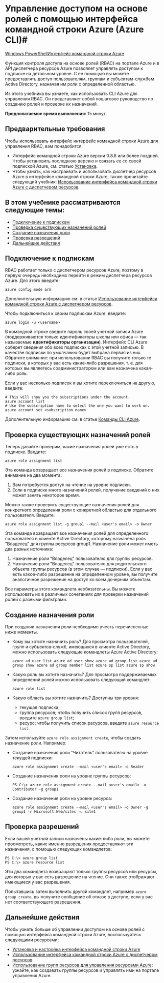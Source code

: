 <properties
	pageTitle="Контроль доступа на основе ролей с помощью CLI Azure для Mac, Linux и Windows"
	description="Контроль доступа на основе ролей с помощью интерфейса командной строки Azure."
	services=""
	documentationCenter=""
	authors="squillace"
	manager="timlt"
	editor="tomfitz"/>

<tags
	ms.service="multiple"
	ms.workload="multiple"
	ms.tgt_pltfrm="command-line-interface"
	ms.devlang="na"
	ms.topic="article"
	ms.date="04/26/2015"
	ms.author="tomfitz"/>

# Управление доступом на основе ролей с помощью интерфейса командной строки Azure (Azure CLI)#

<div class="dev-center-tutorial-selector sublanding"><a href="/documentation/articles/powershell-rbac.md" title="Windows PowerShell" class="current">Windows PowerShell</a><a href="/documentation/articles/xplat-cli-rbac.md" title="Интерфейс командной строки Azure">Интерфейс командной строки Azure</a></div>

Функция контроля доступа на основе ролей (RBAC) на портале Azure и в API диспетчера ресурсов Azure позволяет управлять доступом к подписке на детальном уровне. С ее помощью вы можете предоставлять доступ пользователям, группам и субъектам-службам Active Directory, назначая им роли с определенной областью.

Из этого учебника вы узнаете, как использовать CLI Azure для управления RBAC. Он представляет собой пошаговое руководство по созданию ролей и проверке их назначений.

**Предполагаемое время выполнения:** 15 минут.

## Предварительные требования ##

Чтобы использовать интерфейс интерфейс командной строки Azure для управления RBAC, вам понадобится:

- Интерфейс командной строки Azure версии 0.8.8 или более поздней. Чтобы установить последнюю версию и связать ее со своей подпиской Azure, см. статью [Установка](xplat-cli-install.md).
- Чтобы узнать, как настраивать и использовать диспетчер ресурсов Azure в интерфейсе командной строки Azure, также прочитайте следующий учебник: [Использование интерфейса командной строки Azure с диспетчером ресурсов](xplat-cli-azure-resource-manager.md).

## В этом учебнике рассматриваются следующие темы: ##

* [Подключение к подпискам](#connect)
* [Проверка существующих назначений ролей](#check)
* [Создание назначения роли](#create)
* [Проверка разрешений](#verify)
* [Дальнейшие действия](#next)

## <a id="connect"></a>Подключение к подпискам ##

RBAC работает только с диспетчером ресурсов Azure, поэтому в первую очередь необходимо перейти в режим диспетчера ресурсов Azure. Для этого введите:

    azure config mode arm

Дополнительную информацию см. в статье [Использование интерфейса командной строки Azure с диспетчером ресурсов](xplat-cli-azure-resource-manager.md).

Чтобы подключиться к своим подпискам Azure, введите:

    azure login -u <username>

В командной строке введите пароль своей учетной записи Azure (поддерживаются только идентификаторы школы или офиса — так называемые **идентификаторы организации**). Интерфейс CLI Azure соберет сведения обо всех подписках с этой учетной записью. В качестве подписки по умолчанию будет выбрана первая из них. Обратите внимание: при использовании RBAC вы получите только те подписки, в которых у вас есть какие-либо разрешения, т. е. для которых вы являетесь соадминистратором или вам назначена какая-либо роль.

Если у вас несколько подписок и вы хотите переключиться на другую, введите:

    # This will show you the subscriptions under the account.
    azure account list
    # Use the subscription name to select the one you want to work on.
    azure account set <subscription name>

Дополнительную информацию см. в статье [Команды CLI Azure](azure-cli-arm-commands.md).

## <a id="check">Проверка существующих назначений ролей</a> ##

Теперь давайте проверим, какие назначения ролей уже есть в подписке. Введите:

    azure role assignment list

Эта команда возвращает все назначения ролей в подписке. Обратите внимание на два момента:

1. Вам потребуется доступ на чтение на уровне подписки.
2. Если в подписке много назначений ролей, получение сведений о них может занять некоторое время.

Можно также проверить существующие назначения ролей для конкретного определения роли с конкретной областью для отдельного пользователя. Введите:

    azure role assignment list -g group1 --mail <user's email> -o Owner

Эта команда возвращает все назначения ролей для определенного пользователя в клиенте Active Directory, которому назначена роль "Владелец" для группы ресурсов group1. Назначение роли может иметь два разных источника:

1. Назначение роли "Владелец" пользователю для группы ресурсов.
2. Назначение роли "Владелец" пользователю для родительского объекта группы ресурсов (в этом случае — подписки). Если у вас есть какое-либо разрешение на определенном уровне, вы получите аналогичное разрешение на доступ ко всем дочерним объектам.

Все параметры этого командлета необязательны. Вы можете использовать их в различных сочетаниях для проверки назначений ролей с разными фильтрами.

## <a id="create"></a>Создание назначения роли ##

При создании назначения роли необходимо учесть перечисленные ниже моменты.

- Кому вы хотите назначить роль? Для просмотра пользователей, групп и субъектов-служб, имеющихся в клиенте Active Directory, можно использовать следующие командлеты Azure Active Directory:

    `azure ad user list
    azure ad user show
    azure ad group list
    azure ad group show
    azure ad group member list
    azure sp list
    azure sp show`

- Какую роль вы хотите назначить? Для просмотра поддерживаемых определений ролей можно использовать следующий командлет:

    `azure role list`

- Какую область вы хотите назначить? Доступны три уровня:

    - текущая подписка;
    - группа ресурсов; чтобы получить список групп ресурсов, введите `azure group list`;
    - ресурс; чтобы получить список ресурсов, введите `azure resource list`.

Затем используйте `azure role assignment create`, чтобы создать назначение роли. Например:

 - Создание назначения роли "Читатель" пользователю на уровне текущей подписки:

    `azure role assignment create --mail <user's email> -o Reader`

- Создание назначения роли на уровне группы ресурсов:

    `PS C:\> azure role assignment create --mail <user's email> -o Contributor -g group1`

- Создание назначения роли на уровне ресурса:

    `azure role assignment create --mail <user's email> -o Owner -g group1 -r Microsoft.Web/sites -u site1`

## <a id="verify"></a>Проверка разрешений ##

Если вашей учетной записи назначены какие-либо роли, вы можете просмотреть, какие именно разрешения предоставляют эти назначения, с помощью следующих командлетов:

    PS C:\> azure group list
    PS C:\> azure resource list

Эти два командлета возвращают только группы ресурсов или ресурсы, для которых у вас есть разрешение на чтение. Они также отображают имеющиеся у вас разрешения.

Попытавшись затем выполнить другой командлет, например `azure group create`, вы получите сообщение об отказе в доступе, если у вас нет соответствующего разрешения.

## <a id="next"></a>Дальнейшие действия ##

Чтобы узнать больше об управлении доступом на основе ролей с помощью интерфейса командной строки Azure, воспользуйтесь следующими ресурсами:

- [Установка и настройка интерфейса командной строки Azure](xplat-cli-install.md)
- [Использование интерфейса командной строки Azure с диспетчером ресурсов](xplat-cli-azure-resource-manager.md)
- [Использование групп ресурсов для управления ресурсами Azure](resource-groups-overview.md): узнайте, как создавать группы ресурсов и управлять ими на портале управления Azure.

<!---HONumber=July15_HO4-->